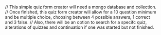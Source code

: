 // This simple quiz form creator will need a mongo database and collection.
// Once finished, this quiz form creator will allow for a 10 question minimum and be multiple choice, choosing between 4 possible answers, 1 correct and 3 false.
// Also, there will be an option to search for a specifc quiz, alterations of quizzes and continuation if one was started but not finished.
